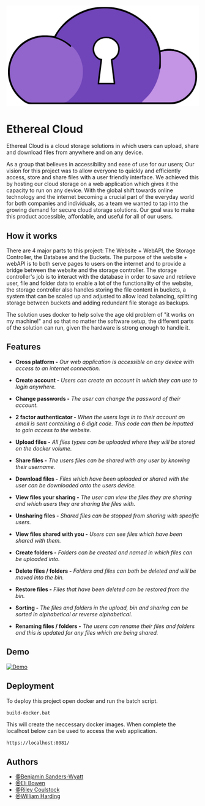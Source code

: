 
![Ethereal Cloud Logo](Ethereal%20Cloud/wwwroot/images/LogoVector.svg)

# Ethereal Cloud





Ethereal Cloud is a cloud storage solutions in which users can upload, share and download files from anywhere and on any device.

As a group that believes in accessibility and ease of use for our users; Our vision for this project was to allow everyone to quickly and efficiently access, store and share files with a user friendly interface. We achieved this by hosting our cloud storage on a web application which gives it the capacity to run on any device. With the global shift towards online technology and the internet becoming a crucial
part of the everyday world for both companies and individuals, as a team we wanted to
tap into the growing demand for secure cloud storage solutions. Our goal was to make this product accessible, affordable, and useful for all of our users.
## How it works

There are 4 major parts to this project: The Website + WebAPI, the Storage Controller, the Database and the Buckets. The purpose of the website + webAPI is to both serve pages to users on the internet and to provide a bridge between the website and the storage controller. The storage controller's job is to interact with the database in order to save and retrieve user, file and folder data to enable a lot of the functionality of the website, the storage controller also handles storing the file content in buckets, a system that can be scaled up and adjusted to allow load balancing, splitting storage between buckets and adding redundant file storage as backups.

The solution uses docker to help solve the age old problem of "it works on my machine!" and so that no matter the software setup, the different parts of the solution can run, given the hardware is strong enough to handle it.
## Features

- **Cross platform -** *Our web application is accessible on any device with access to an internet connection.*

- **Create account -** *Users can create an account in which they can use to login anywhere.*

- **Change passwords -** *The user can change the password of their account.*

- **2 factor authenticator -** *When the users logs in to their account an email is sent containing a 6 digit code. This code can then be inputted to gain access to the website.*

- **Upload files -** *All files types can be uploaded where they will be stored on the docker volume.*

- **Share files -** *The users files can be shared with any user by knowing their username.*

- **Download files -** *Files which have been uploaded or shared with the user can be downloaded onto the users device.*

- **View files your sharing -** *The user can view the files they are sharing and which users they are sharing the files with.*

- **Unsharing files -** *Shared files can be stopped from sharing with specific users.*

- **View files shared with you -** *Users can see files which have been shared with them.*

- **Create folders -** *Folders can be created and named in which files can be uploaded into.*

- **Delete files / folders -** *Folders and files can both be deleted and will be moved into the bin.*

- **Restore files -** *Files that have been deleted can be restored from the bin.*

- **Sorting -** *The files and folders in the upload, bin and sharing can be sorted in alphabetical or reverse alphabetical.*

- **Renaming files / folders -** *The users can rename their files and folders and this is updated for any files which are being shared.*

## Demo

[![Demo](https://img.youtube.com/vi/nuUlZEnAcSo/0.jpg)](https://youtu.be/nuUlZEnAcSo)

## Deployment

To deploy this project open docker and run the batch script.

```bash
build-docker.bat
```

This will create the neccessary docker images.
When complete the localhost below can be used to access the web application.
```
https://localhost:8081/
```


## Authors
- [@Benjamin Sanders-Wyatt](https://github.com/benjaminsanderswyatt)
- [@Eli Bowen](https://github.com/elij35)
- [@Riley Coulstock](https://github.com/aerdjnr)
- [@William Harding](https://github.com/WilliamHarding420)

